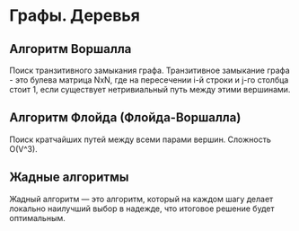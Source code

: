 # Графы. Деревья

## Алгоритм Воршалла

Поиск транзитивного замыкания графа. Транзитивное замыкание графа - это булева матрица NxN, где на пересечении i-й строки и j-го столбца стоит 1, если существует нетривиальный путь между этими вершинами.

## Алгоритм Флойда (Флойда-Воршалла)

Поиск кратчайших путей между всеми парами вершин. Сложность O(V^3).

## Жадные алгоритмы

Жадный алгоритм — это алгоритм, который на каждом шагу делает локально наилучший выбор в надежде, что итоговое решение будет оптимальным.
